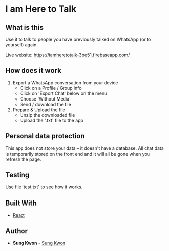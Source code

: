 # I am Here to Talk

## What is this

Use it to talk to people you have previously talked on WhatsApp (or to yourself) again.

Live website: https://iamheretotalk-3be51.firebaseapp.com/

## How does it work

1. Export a WhatsApp conversation from your device
    *  Click on a Profile / Group info
    * Click on 'Export Chat' below on the menu
    * Choose 'Without Media'
    * Send / download the file
2. Prepare & Upload the file
    * Unzip the downloaded file
    * Upload the '.txt' file to the app

## Personal data protection

This app does not store your data – it doesn't have a database. All chat data is temporarily stored on the front end and it will all be gone when you refresh the page.

## Testing

Use file 'test.txt' to see how it works.

## Built With

* [React](https://reactjs.org/) 

## Author

* **Sung Kwon** - [Sung Kwon](https://www.sungkwon.info)
